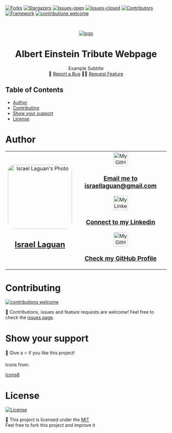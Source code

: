 <!-- PROJECT SHIELDS -->

[![Forks][forks-shield]][forks-url]
[![Stargazers][stars-shield]][stars-url]
[![Issues-open][issues-open-shield]][issues-open-url]
[![Issues-closed][issues-closed-shield]][issues-close-url]
[![Contributors][contributors-shield]][contributors-url]
[![Framework][badge-framework]][framework-url]
[![contributions welcome][contributions-welcome]][issues-url]

<!-- PROJECT LOGO -->
<br />
<p align="center">
  <a href="https://github.com/Israel-Laguan/microverse-trial-4">
	  <img src="https://user-images.githubusercontent.com/67714964/169250004-ef79486c-97c1-482b-8a79-34e8c74c4f8f.jpg" alt="logo"/>
  </a>

  <h1 align="center">
	Albert Einstein Tribute Webpage 
  </h1>

  <p align="center">
    Example Subtitle
    <br />
    🐞
    <a href="https://github.com/Israel-Laguan/microverse-trial-4/issues">Report a Bug</a>
    🙋‍♂️
    <a href="https://github.com/Israel-Laguan/microverse-trial-4/issues">Request Feature</a>
  </p>
</p>

## Table of Contents

- [Author](#author)
- [Contributing](#contributing)
- [Show your support](#show-your-support)
- [License](#license)

# Author

<table style="width:100%">
  <tr>
    <td>
        <div align="center">
            <a href="./docs/img/photo.png" target="_blank" rel="author">
                <img src="https://avatars2.githubusercontent.com/u/36519478?s=460&v=4" style="border-radius: 10%; min-width: 100px;" alt="Israel Laguan's Photo" width="200px">
            </a>
            <h2>
                <a href="https://israel-laguan.github.io/" target="_blank" rel="author">
                    Israel Laguan
                </a>
            </h2>
        </div>
    </td>
    <td>
        <div align="center">
            <a href="mailto:israellaguan@gmail.com" target="_blank" rel="author">
                <img src="https://img.icons8.com/color/48/000000/message-squared.png" style="border-radius: 10%" alt="My GitHub" height="45px">
                <h3>
                    Email me to 
                    <a href="mailto:israellaguan@gmail.com">
                        israellaguan@gmail.com
                    </a>
                </h3>
            </a>
            <a href="https://www.linkedin.com/in/israellaguan/" target="_blank" rel="author">
                <img src="https://img.icons8.com/color/48/000000/linkedin.png" alt="My Linkedin" height="45px">
                <h3>
                    Connect to my Linkedin
                </h3>
            </a>
            <a href="https://github.com/Israel-Laguan" target="_blank" rel="author">
                <img src="https://img.icons8.com/color/48/000000/github--v1.png" 
			style="border-radius: 10%" alt="My GitHub" height="45px"
		>
                <h3>
                    Check my GitHub Profile
                </h3>
            </a>
        </div>
    </td>
  </tr>
</table>

# Contributing

[![contributions welcome][contributions-welcome]][issues-url]

🤝 Contributions, issues and feature requests are welcome!
Feel free to check the [issues page][issues-url].

# Show your support

🤗 Give a ⭐️ if you like this project!

Icons from:

<a href="https://icons8.com/icon/13917/full-image">Icons8</a>

# License

[![License][badge-license]](http://badges.mit-license.org)

📝 This project is licensed under the [MIT](LICENSE)\
Feel free to fork this project and improve it

<!-- MARKDOWN LINKS & IMAGES -->

[contributors-shield]: https://img.shields.io/github/contributors/Israel-Laguan/microverse-trial-4?style=for-the-badge
[contributors-url]: https://github.com/Israel-Laguan/microverse-trial-4/graphs/contributors
[forks-shield]: https://img.shields.io/github/forks/Israel-Laguan/microverse-trial-4?style=for-the-badge
[forks-url]: https://github.com/Israel-Laguan/microverse-trial-4/network/members
[stars-shield]: https://img.shields.io/github/stars/Israel-Laguan/microverse-trial-4?style=for-the-badge
[stars-url]: https://github.com/Israel-Laguan/microverse-trial-4/stargazers
[issues-open-shield]: https://img.shields.io/github/issues/Israel-Laguan/microverse-trial-4?style=for-the-badge
[issues-url]: https://github.com/Israel-Laguan/microverse-trial-4/issues
[issues-open-url]: https://github.com/Israel-Laguan/microverse-trial-4/issues?q=is%3Aopen+is%3Aissue
[issues-close-url]: https://github.com/Israel-Laguan/microverse-trial-4/issues?q=is%3Aissue+is%3Aclosed
[issues-closed-shield]: https://img.shields.io/github/issues-closed/Israel-Laguan/microverse-trial-4?style=for-the-badge
[badge-framework]: https://img.shields.io/badge/framework-here-9cf?style=for-the-badge
[framework-url]: https://google.com
[contributions-welcome]: https://img.shields.io/badge/contributions-welcome-brightgreen.svg?style=for-the-badge
[badge-license]: https://img.shields.io/:license-mit-blue.svg?style=for-the-badge

